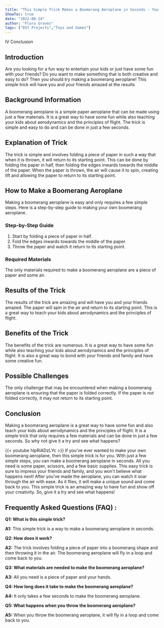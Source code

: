 ```yaml
---
title: "This Simple Trick Makes a Boomerang Aeroplane in Seconds - You Won't Believe What Happens Next!"
ShowToc: true 
date: "2022-08-24"
author: "Flora Graves" 
tags: ["DIY Projects","Toys and Games"]
---
```

IV Conclusion

## Introduction
Are you looking for a fun way to entertain your kids or just have some fun with your friends? Do you want to make something that is both creative and easy to do? Then you should try making a boomerang aeroplane! This simple trick will have you and your friends amazed at the results 

## Background Information
A boomerang aeroplane is a simple paper aeroplane that can be made using just a few materials. It is a great way to have some fun while also teaching your kids about aerodynamics and the principles of flight. The trick is simple and easy to do and can be done in just a few seconds. 

## Explanation of Trick
The trick is simple and involves folding a piece of paper in such a way that when it is thrown, it will return to its starting point. This can be done by folding the paper in half, then folding the edges inwards towards the middle of the paper. When the paper is thrown, the air will cause it to spin, creating lift and allowing the paper to return to its starting point. 

## How to Make a Boomerang Aeroplane
Making a boomerang aeroplane is easy and only requires a few simple steps. Here is a step-by-step guide to making your own boomerang aeroplane. 

### Step-by-Step Guide 
1. Start by folding a piece of paper in half. 
2. Fold the edges inwards towards the middle of the paper. 
3. Throw the paper and watch it return to its starting point. 

### Required Materials
The only materials required to make a boomerang aeroplane are a piece of paper and some air. 

## Results of the Trick
The results of the trick are amazing and will have you and your friends amazed. The paper will spin in the air and return to its starting point. This is a great way to teach your kids about aerodynamics and the principles of flight. 

## Benefits of the Trick
The benefits of the trick are numerous. It is a great way to have some fun while also teaching your kids about aerodynamics and the principles of flight. It is also a great way to bond with your friends and family and have some creative fun. 

## Possible Challenges
The only challenge that may be encountered when making a boomerang aeroplane is ensuring that the paper is folded correctly. If the paper is not folded correctly, it may not return to its starting point. 

## Conclusion
Making a boomerang aeroplane is a great way to have some fun and also teach your kids about aerodynamics and the principles of flight. It is a simple trick that only requires a few materials and can be done in just a few seconds. So why not give it a try and see what happens?

{{< youtube hlpRiADzLYc >}} 
If you've ever wanted to make your own boomerang aeroplane, then this simple trick is for you. With just a few simple steps, you can make a boomerang aeroplane in seconds. All you need is some paper, scissors, and a few basic supplies. This easy trick is sure to impress your friends and family, and you won't believe what happens next! After you've made the aeroplane, you can watch it soar through the air with ease. As it flies, it will make a unique sound and come back to you. This simple trick is an amazing way to have fun and show off your creativity. So, give it a try and see what happens!

## Frequently Asked Questions (FAQ) :
**Q1: What is this simple trick?**

**A1:** This simple trick is a way to make a boomerang aeroplane in seconds. 

**Q2: How does it work?**

**A2:** The trick involves folding a piece of paper into a boomerang shape and then throwing it in the air. The boomerang aeroplane will fly in a loop and come back to you. 

**Q3: What materials are needed to make the boomerang aeroplane?**

**A3:** All you need is a piece of paper and your hands. 

**Q4: How long does it take to make the boomerang aeroplane?**

**A4:** It only takes a few seconds to make the boomerang aeroplane. 

**Q5: What happens when you throw the boomerang aeroplane?**

**A5:** When you throw the boomerang aeroplane, it will fly in a loop and come back to you.



